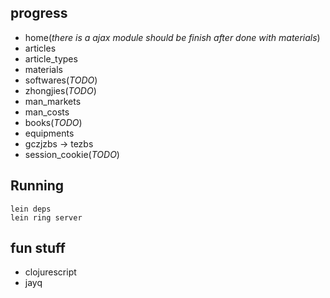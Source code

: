 ## progress

* home(_there is a ajax module should be finish after done with materials_)
* articles
* article_types
* materials
* softwares(_TODO_)
* zhongjies(_TODO_)
* man_markets
* man_costs
* books(_TODO_)
* equipments
* gczjzbs -> tezbs
* session_cookie(_TODO_)

## Running

```
lein deps
lein ring server
```

## fun stuff

* clojurescript
* jayq
